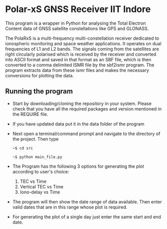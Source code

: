 # Polar-xS GNSS Receiver IIT Indore

This program is a wrapper in Python for analysing the Total Electron Content data of GNSS satellite constellations like GPS and GLONASS.

The PolaRxS is a multi-frequency multi-constellation receiver dedicated to ionospheric monitoring and space weather applications.
It operates on dual frequencies of L1 and L2 bands. The signals coming from the satellites are right circularly polarised which 
is received by the receiver and converted into ASCII format and saved in that format as an SBF file, which is then converted
to a comma delimited ISMR file by the sbf2ismr program. The program extracts data from these ismr files and makes the necessary
conversions for plotting the data.

## Running the program

* Start by downloading/cloning the repository in your system. Please check that you have all the required packages and version mentioned in the REQUIRE file.
* If you have updated data put it in the data folder of the program
* Next open a terminal/command prompt and navigate to the directory of the project. Then type

  `~$ cd src`
  
  `~$ python main_file.py`
* The Program has the following 3 options for generating the plot according to user's choice:
    1. TEC vs Time
    2. Vertical TEC vs Time
    3. Iono-delay vs Time
* The program will then show the date range of data available. Then enter valid dates that are in this range whose plot is required.
* For generating the plot of a single day just enter the same start and end date.
